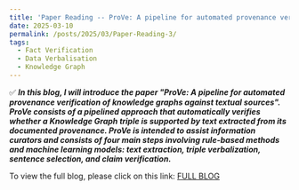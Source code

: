 ```yaml
---
title: 'Paper Reading -- ProVe: A pipeline for automated provenance verification of knowledge graphs against textual sources'
date: 2025-03-10
permalink: /posts/2025/03/Paper-Reading-3/
tags:
  - Fact Verification
  - Data Verbalisation
  - Knowledge Graph
---
```

✅ ***In this blog, I will introduce the paper "ProVe: A pipeline for automated provenance verification of knowledge graphs against textual sources". ProVe consists of a pipelined approach that automatically verifies whether a Knowledge Graph triple is supported by text extracted from its documented provenance. ProVe is intended to assist information curators and consists of four main steps involving rule-based methods and machine learning models: text extraction, triple verbalization, sentence selection, and claim verification.***

To view the full blog, please click on this link: [FULL BLOG](https://ximei-sommer.github.io/Ximei-Sommer//files/ProVe%20A%20pipeline%20for%20automated%20provenance%20verifica%201ae1d4b80d39807ab4e5c2b564b0f25f.html)
